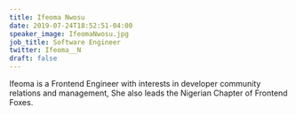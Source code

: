 ```yaml
---
title: Ifeoma Nwosu
date: 2019-07-24T18:52:51-04:00
speaker_image: IfeomaNwosu.jpg
job_title: Software Engineer
twitter: Ifeoma__N
draft: false
---
```


Ifeoma is a Frontend Engineer with interests in developer community relations and management, She also leads the Nigerian Chapter of Frontend Foxes.
